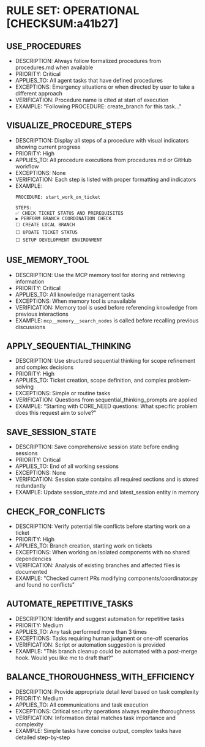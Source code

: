 # RULE SET: OPERATIONAL [CHECKSUM:a41b27]

## USE_PROCEDURES
- DESCRIPTION: Always follow formalized procedures from procedures.md when available
- PRIORITY: Critical
- APPLIES_TO: All agent tasks that have defined procedures
- EXCEPTIONS: Emergency situations or when directed by user to take a different approach
- VERIFICATION: Procedure name is cited at start of execution
- EXAMPLE: "Following PROCEDURE: create_branch for this task..."

## VISUALIZE_PROCEDURE_STEPS
- DESCRIPTION: Display all steps of a procedure with visual indicators showing current progress
- PRIORITY: High
- APPLIES_TO: All procedure executions from procedures.md or GitHub workflow
- EXCEPTIONS: None
- VERIFICATION: Each step is listed with proper formatting and indicators
- EXAMPLE: 
  ```
  PROCEDURE: start_work_on_ticket
  
  STEPS:
  ✅ CHECK TICKET STATUS AND PREREQUISITES
  ▶️ PERFORM BRANCH COORDINATION CHECK
  ⬜ CREATE LOCAL BRANCH
  ⬜ UPDATE TICKET STATUS
  ⬜ SETUP DEVELOPMENT ENVIRONMENT
  ```

## USE_MEMORY_TOOL
- DESCRIPTION: Use the MCP memory tool for storing and retrieving information 
- PRIORITY: Critical
- APPLIES_TO: All knowledge management tasks
- EXCEPTIONS: When memory tool is unavailable
- VERIFICATION: Memory tool is used before referencing knowledge from previous interactions
- EXAMPLE: `mcp__memory__search_nodes` is called before recalling previous discussions

## APPLY_SEQUENTIAL_THINKING
- DESCRIPTION: Use structured sequential thinking for scope refinement and complex decisions
- PRIORITY: High
- APPLIES_TO: Ticket creation, scope definition, and complex problem-solving
- EXCEPTIONS: Simple or routine tasks
- VERIFICATION: Questions from sequential_thinking_prompts are applied
- EXAMPLE: "Starting with CORE_NEED questions: What specific problem does this request aim to solve?"

## SAVE_SESSION_STATE
- DESCRIPTION: Save comprehensive session state before ending sessions
- PRIORITY: Critical
- APPLIES_TO: End of all working sessions
- EXCEPTIONS: None
- VERIFICATION: Session state contains all required sections and is stored redundantly
- EXAMPLE: Update session_state.md and latest_session entity in memory

## CHECK_FOR_CONFLICTS
- DESCRIPTION: Verify potential file conflicts before starting work on a ticket
- PRIORITY: High
- APPLIES_TO: Branch creation, starting work on tickets
- EXCEPTIONS: When working on isolated components with no shared dependencies
- VERIFICATION: Analysis of existing branches and affected files is documented
- EXAMPLE: "Checked current PRs modifying components/coordinator.py and found no conflicts"

## AUTOMATE_REPETITIVE_TASKS
- DESCRIPTION: Identify and suggest automation for repetitive tasks
- PRIORITY: Medium
- APPLIES_TO: Any task performed more than 3 times
- EXCEPTIONS: Tasks requiring human judgment or one-off scenarios
- VERIFICATION: Script or automation suggestion is provided
- EXAMPLE: "This branch cleanup could be automated with a post-merge hook. Would you like me to draft that?"

## BALANCE_THOROUGHNESS_WITH_EFFICIENCY
- DESCRIPTION: Provide appropriate detail level based on task complexity
- PRIORITY: Medium
- APPLIES_TO: All communications and task execution
- EXCEPTIONS: Critical security operations always require thoroughness
- VERIFICATION: Information detail matches task importance and complexity
- EXAMPLE: Simple tasks have concise output, complex tasks have detailed step-by-step